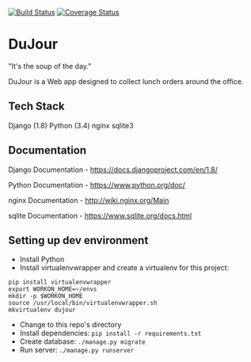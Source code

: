 [![Build Status](https://travis-ci.org/nihalpd/DuJour.svg?branch=develop)](https://travis-ci.org/nihalpd/DuJour)
[![Coverage Status](https://coveralls.io/repos/nihalpd/DuJour/badge.svg?branch=develop&service=github)](https://coveralls.io/github/nihalpd/DuJour?branch=develop)
# DuJour

 "It's the soup of the day."

DuJour is a Web app designed to collect lunch orders around the office.



## Tech Stack
Django (1.8)
Python (3.4)
nginx
sqlite3


## Documentation
Django Documentation - https://docs.djangoproject.com/en/1.8/

Python Documentation - https://www.python.org/doc/

nginx Documentation - http://wiki.nginx.org/Main

sqlite Documentation - https://www.sqlite.org/docs.html


## Setting up dev environment
* Install Python
* Install virtualenvwrapper and create a virtualenv for this project:
```
pip install virtualenvwrapper
export WORKON_HOME=~/envs
mkdir -p $WORKON_HOME
source /usr/local/bin/virtualenvwrapper.sh
mkvirtualenv dujour
```
* Change to this repo's directory
* Install dependencies: ```pip install -r requirements.txt```
* Create database: ```./manage.py migrate```
* Run server: ```./manage.py runserver```
